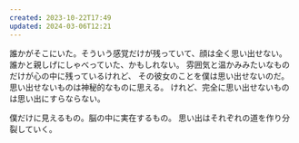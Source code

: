 ```yaml
---
created: 2023-10-22T17:49
updated: 2024-03-06T12:21
---
```

誰かがそこにいた。そういう感覚だけが残っていて、顔は全く思い出せない。
誰かと親しげにしゃべっていた、かもしれない。
雰囲気と温かみみたいなものだけが心の中に残っているけれど、
その彼女のことを僕は思い出せないのだ。
思い出せないものは神秘的なものに思える。
けれど、完全に思い出せないものは思い出にすらならない。

僕だけに見えるもの。脳の中に実在するもの。
思い出はそれぞれの道を作り分裂していく。
